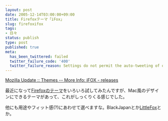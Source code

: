 ```yaml
---
layout: post
date: 2005-12-14T03:00:00+09:00
title: Firefoxテーマ「iFox」
slug: firefoxifox
tags:
- 日々
status: publish
type: post
published: true
meta:
  has_been_twittered: failed
  twitter_failure_code: '400'
  twitter_failure_reason: Settings do not permit the auto-tweeting of old posts
---
```

<p><a title="Mozilla Update :: Themes -- More Info: iFOX - releases" href="https://addons.mozilla.org/themes/moreinfo.php?id=1106&application=firefox">Mozilla Update :: Themes -- More Info: iFOX - releases</a>  </p><p>最近になって<a href="https://addons.mozilla.org/themes/?application=firefox">Firefoxのテーマ</a>をいろいろ試してみたんですが、Mac風のデザインにできるテーマがあって、これがしっくりくる感じでした。</p><p>他にも用途やフィット感(?)にあわせて選べますな。BlackJapanとか<a target="_self" href="https://addons.mozilla.org/themes/moreinfo.php?id=307&application=firefox">LittleFox</a>とか。</p>
